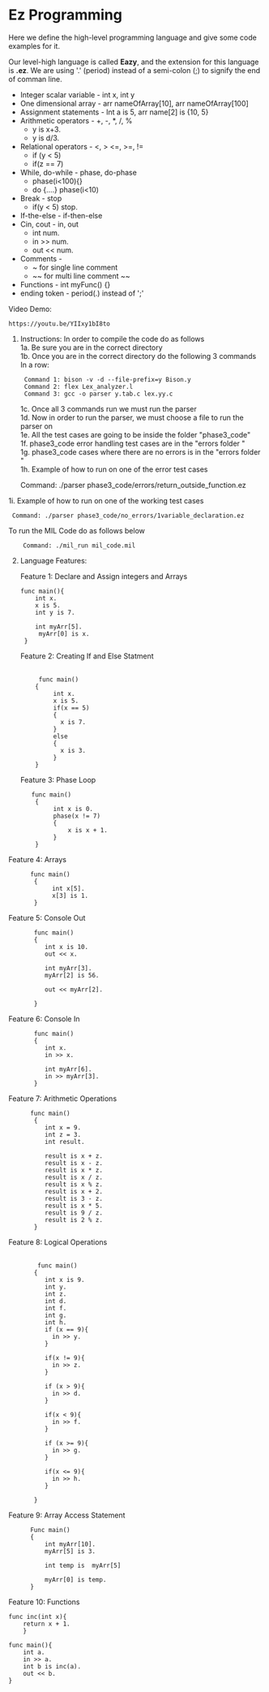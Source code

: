 # Ez Programming 
Here we define the high-level programming language and give some code examples for it. 

  Our level-high language is called **Eazy**, and the extension for this language is **.ez**. We are using '.' (period) instead of a semi-colon (;) to signify the end of comman line. 

  - Integer  scalar variable - int x, int y
  - One dimensional array - arr nameOfArray[10], arr nameOfArray[100]
  - Assignment statements - Int a is 5, arr name[2] is {10, 5}
  - Arithmetic operators - +, -, *, /, %
     - y is x+3.
     - y is d/3.
  - Relational operators - <, > <=, >=, !=
    - if (y < 5)
    - if(z == 7)
  - While, do-while - phase, do-phase
    - phase(i<100){}
    - do {....} phase(i<10)
  - Break - stop
    - if(y < 5) stop.
 - If-the-else - if-then-else
 - Cin, cout - in, out
    - int num.
    - in >> num.
    - out << num.
 - Comments - 
   - ~ for single line comment
   - ~~ for multi line comment ~~
  - Functions - int myFunc() {}
  - ending token - period(.) instead of ';'



Video Demo: <br />

    https://youtu.be/YIIxy1bI8to


1. Instructions: In order to compile the code do as follows <br />
1a. Be sure you are in the correct directory <br />
1b. Once you are in the correct directory do the following 3 commands In a row: <br />
  
        Command 1: bison -v -d --file-prefix=y Bison.y
        Command 2: flex Lex_analyzer.l
        Command 3: gcc -o parser y.tab.c lex.yy.c
        
    1c. Once all 3 commands run we must run the parser <br />
    1d. Now in order to run the parser, we must choose a file to run the parser on <br />
    1e. All the test cases are going to be inside the folder "phase3_code" <br />
    1f. phase3_code error handling test cases are in the "errors folder " <br />
    1g. phase3_code cases where there are no errors is in the "errors folder " <br />
    1h. Example of how to run on one of the error test cases <br />
  
      Command: ./parser phase3_code/errors/return_outside_function.ez 
      
  1i. Example of how to run on one of the working test cases <br />
     
     Command: ./parser phase3_code/no_errors/1variable_declaration.ez


To run the MIL Code do as follows below  <br />

        Command: ./mil_run mil_code.mil

2. Language Features:

   Feature 1: Declare and Assign integers and Arrays
   <br />

       func main(){
           int x.
           x is 5.
           int y is 7.

           int myArr[5].
            myArr[0] is x.
        }

   Feature 2: Creating If and Else Statment  
    <br />
    
            func main()
           {
                int x.
                x is 5.
                if(x == 5)
                {
                  x is 7.
                }
                else 
                {
                  x is 3.
                }
           }
   
   Feature 3: Phase Loop 
     <br />
    
          func main()
           {
                int x is 0.
                phase(x != 7)
                {
                    x is x + 1.
                }
           }
  
  Feature 4: Arrays 
     <br />
    
          func main()
           {
                int x[5].
                x[3] is 1.
           }
   
   Feature 5: Console Out 
    <br />
    
           func main()
           {
              int x is 10. 
              out << x. 
              
              int myArr[3].
              myArr[2] is 56.
              
              out << myArr[2].
             
           }
   Feature 6: Console In 
    <br />
    
           func main()
           {
              int x. 
              in >> x. 
              
              int myArr[6].
              in >> myArr[3]. 
           }
  
     
   Feature 7: Arithmetic Operations 
     <br />
    
          func main()
           {
              int x = 9.
              int z = 3. 
              int result.
              
              result is x + z.
              result is x - z.
              result is x * z. 
              result is x / z. 
              result is x % z.
              result is x + 2.
              result is 3 - z.
              result is x * 5. 
              result is 9 / z. 
              result is 2 % z. 
           }
        
          
   Feature 8: Logical Operations  
     <br />
    
            func main()
           {
              int x is 9.
              int y.
              int z.
              int d. 
              int f. 
              int g.
              int h.
              if (x == 9){
                in >> y.
              }
              
              if(x != 9){
                in >> z.
              }
              
              if (x > 9){
                in >> d.
              }
              
              if(x < 9){
                in >> f.
              }
              
              if (x >= 9){
                in >> g.
              }
              
              if(x <= 9){
                in >> h.
              }
              
           }
   
   Feature 9: Array Access Statement 
     <br />
    
          Func main()
          {
              int myArr[10].
              myArr[5] is 3.
              
              int temp is  myArr[5]
              
              myArr[0] is temp.
          }
      
      
      
   Feature 10: Functions
     <br />
    
    func inc(int x){
        return x + 1.
        }

    func main(){
        int a.
        in >> a.
        int b is inc(a).
        out << b.
    }
   

   
